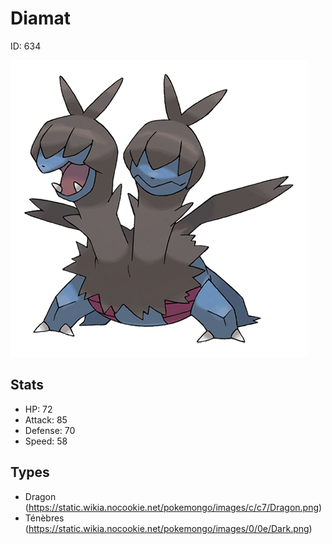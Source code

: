 # Diamat


ID: 634

![](https://raw.githubusercontent.com/PokeAPI/sprites/master/sprites/pokemon/other/official-artwork/634.png "Diamat")

## Stats


 - HP: 72
 - Attack: 85
 - Defense: 70
 - Speed: 58

## Types


 - Dragon (https://static.wikia.nocookie.net/pokemongo/images/c/c7/Dragon.png)
 - Ténèbres (https://static.wikia.nocookie.net/pokemongo/images/0/0e/Dark.png)
